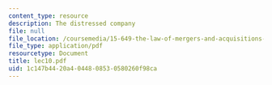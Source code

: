 ```yaml
---
content_type: resource
description: The distressed company
file: null
file_location: /coursemedia/15-649-the-law-of-mergers-and-acquisitions-spring-2003/1c147b4420a4044808530580260f98ca_lec10.pdf
file_type: application/pdf
resourcetype: Document
title: lec10.pdf
uid: 1c147b44-20a4-0448-0853-0580260f98ca
---
```

